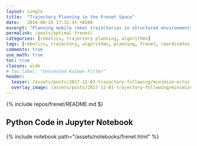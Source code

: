 ```yaml
---
layout: single
title:  "Trajectory Planning in the Frenet Space"
date:   2018-08-25 17:31:41 +0200
excerpt: "Planning mobile robot trajectories in structured environments using a reference path and Frenet coordinates."
permalink: /posts/optimal-frenet/
categories: [robotics, trajectory planning, algorithms]
tags: [robotics, trajectory, algorithms, planning, frenet, coordinates, path]
comments: true
use_math: true
toc: true
classes: wide
# toc_label: "Unscented Kalman Filter"
header:
  teaser: /assets/posts/2017-12-03-trajectory-following/minimize-error.png
  overlay_image: /assets/posts/2017-12-03-trajectory-following/minimize-error.png #keep it square 200x200 px is good
---
```



{% include repos/frenet/README.md $}

## Python Code in Jupyter Notebook

{% include notebook path="/assets/notebooks/frenet.html" %}
